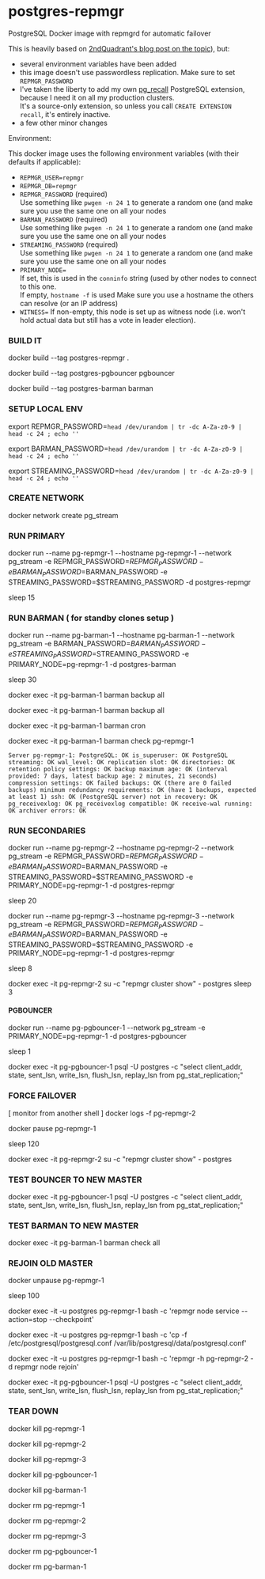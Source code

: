 # postgres-repmgr
PostgreSQL Docker image with repmgrd for automatic failover

This is heavily based on [2ndQuadrant's blog post on the topic](https://blog.2ndquadrant.com/pg-phriday-getting-rad-docker-part-3/)), but:

- several environment variables have been added
- this image doesn't use passwordless replication. Make sure to set `REPMGR_PASSWORD`
- I've taken the liberty to add my own [pg_recall](https://github.com/mreithub/pg_recall) PostgreSQL extension, because I need it on all my production clusters.  
  It's a source-only extension, so unless you call `CREATE EXTENSION recall`, it's entirely inactive.
- a few other minor changes

Environment:

This docker image uses the following environment variables (with their defaults if applicable):

- `REPMGR_USER=repmgr`
- `REPMGR_DB=repmgr`
- `REPMGR_PASSWORD` (required)  
  Use something like `pwgen -n 24 1` to generate a random one (and make sure you use the same one on all your nodes
- `BARMAN_PASSWORD` (required)  
  Use something like `pwgen -n 24 1` to generate a random one (and make sure you use the same one on all your nodes
- `STREAMING_PASSWORD` (required)  
  Use something like `pwgen -n 24 1` to generate a random one (and make sure you use the same one on all your nodes
- `PRIMARY_NODE=`  
  If set, this is used in the `conninfo` string (used by other nodes to connect to this one.  
  If empty, `hostname -f` is used
  Make sure you use a hostname the others can resolve (or an IP address)
- `WITNESS=`
  If non-empty, this node is set up as witness node (i.e. won't hold actual data but still has a vote in leader election).  
  

### BUILD IT
docker build --tag postgres-repmgr .

docker build --tag postgres-pgbouncer pgbouncer

docker build --tag postgres-barman barman

### SETUP LOCAL ENV
export REPMGR_PASSWORD=`head /dev/urandom | tr -dc A-Za-z0-9 | head -c 24 ; echo ''`

export BARMAN_PASSWORD=`head /dev/urandom | tr -dc A-Za-z0-9 | head -c 24 ; echo ''`

export STREAMING_PASSWORD=`head /dev/urandom | tr -dc A-Za-z0-9 | head -c 24 ; echo ''`

### CREATE NETWORK
docker network create pg_stream

### RUN PRIMARY
docker run --name pg-repmgr-1 --hostname pg-repmgr-1 --network pg_stream -e REPMGR_PASSWORD=$REPMGR_PASSWORD -e BARMAN_PASSWORD=$BARMAN_PASSWORD -e STREAMING_PASSWORD=$STREAMING_PASSWORD -d postgres-repmgr

sleep 15

### RUN BARMAN ( for standby clones setup )
docker run --name pg-barman-1 --hostname pg-barman-1 --network pg_stream -e BARMAN_PASSWORD=$BARMAN_PASSWORD -e STREAMING_PASSWORD=$STREAMING_PASSWORD -e PRIMARY_NODE=pg-repmgr-1 -d postgres-barman

sleep 30

docker exec -it pg-barman-1 barman backup all

docker exec -it pg-barman-1 barman backup all

docker exec -it pg-barman-1 barman cron

docker exec -it pg-barman-1 barman check pg-repmgr-1

`Server pg-repmgr-1:
	PostgreSQL: OK
	is_superuser: OK
	PostgreSQL streaming: OK
	wal_level: OK
	replication slot: OK
	directories: OK
	retention policy settings: OK
	backup maximum age: OK (interval provided: 7 days, latest backup age: 2 minutes, 21 seconds)
	compression settings: OK
	failed backups: OK (there are 0 failed backups)
	minimum redundancy requirements: OK (have 1 backups, expected at least 1)
	ssh: OK (PostgreSQL server)
	not in recovery: OK
	pg_receivexlog: OK
	pg_receivexlog compatible: OK
	receive-wal running: OK
	archiver errors: OK`

### RUN SECONDARIES

docker run --name pg-repmgr-2 --hostname pg-repmgr-2 --network pg_stream -e REPMGR_PASSWORD=$REPMGR_PASSWORD -e BARMAN_PASSWORD=$BARMAN_PASSWORD -e STREAMING_PASSWORD=$STREAMING_PASSWORD -e PRIMARY_NODE=pg-repmgr-1 -d postgres-repmgr

sleep 20

docker run --name pg-repmgr-3 --hostname pg-repmgr-3 --network pg_stream -e REPMGR_PASSWORD=$REPMGR_PASSWORD -e BARMAN_PASSWORD=$BARMAN_PASSWORD -e STREAMING_PASSWORD=$STREAMING_PASSWORD -e PRIMARY_NODE=pg-repmgr-1 -d postgres-repmgr

sleep 8

docker exec -it pg-repmgr-2 su -c "repmgr cluster show" - postgres
sleep 3


#### PGBOUNCER
docker run --name pg-pgbouncer-1 --network pg_stream -e PRIMARY_NODE=pg-repmgr-1 -d postgres-pgbouncer

sleep 1

docker exec -it pg-pgbouncer-1 psql -U postgres -c "select client_addr, state, sent_lsn, write_lsn, flush_lsn, replay_lsn from pg_stat_replication;"



### FORCE FAILOVER
[ monitor from another shell ] docker logs -f pg-repmgr-2

docker pause pg-repmgr-1

sleep 120

docker exec -it pg-repmgr-2 su -c "repmgr cluster show" - postgres

### TEST BOUNCER TO NEW MASTER
docker exec -it pg-pgbouncer-1 psql -U postgres -c "select client_addr, state, sent_lsn, write_lsn, flush_lsn, replay_lsn from pg_stat_replication;"

### TEST BARMAN TO NEW MASTER
docker exec -it pg-barman-1 barman check all

### REJOIN OLD MASTER
docker unpause pg-repmgr-1

sleep 100

docker exec -it -u postgres pg-repmgr-1 bash -c 'repmgr node service --action=stop --checkpoint'

docker exec -it -u postgres pg-repmgr-1 bash -c 'cp -f /etc/postgresql/postgresql.conf /var/lib/postgresql/data/postgresql.conf'

docker exec -it -u postgres pg-repmgr-1 bash -c 'repmgr -h pg-repmgr-2 -d repmgr node rejoin'

docker exec -it pg-pgbouncer-1 psql -U postgres -c "select client_addr, state, sent_lsn, write_lsn, flush_lsn, replay_lsn from pg_stat_replication;"


### TEAR DOWN
docker kill pg-repmgr-1

docker kill pg-repmgr-2

docker kill pg-repmgr-3

docker kill pg-pgbouncer-1

docker kill pg-barman-1

docker rm pg-repmgr-1

docker rm pg-repmgr-2

docker rm pg-repmgr-3

docker rm pg-pgbouncer-1

docker rm pg-barman-1
